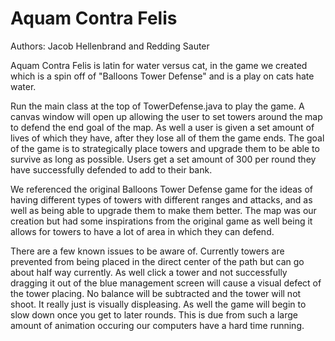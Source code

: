 # Aquam Contra Felis

Authors: Jacob Hellenbrand and Redding Sauter

Aquam Contra Felis is latin for water versus cat, in the game we created which is a spin off of "Balloons Tower Defense" and is a play on cats hate water. 

Run the main class at the top of TowerDefense.java to play the game. A canvas window will open up allowing the user to set towers around the map to defend the end goal of the map. As well a user is given a set amount of lives of which they have, after they lose all of them the game ends. The goal of the game is to strategically place towers and upgrade them to be able to survive as long as possible. Users get a set amount of 300 per round they have successfully defended to add to their bank. 

We referenced the original Balloons Tower Defense game for the ideas of having different types of towers with different ranges and attacks, and as well as being able to upgrade them to make them better. The map was our creation but had some inspirations from the original game as well being it allows for towers to have a lot of area in which they can defend. 

There are a few known issues to be aware of. Currently towers are prevented from being placed in the direct center of the path but can go about half way currently. As well click a tower and not successfully dragging it out of the blue management screen will cause a visual defect of the tower placing. No balance will be subtracted and the tower will not shoot. It really just is visually displeasing. As well the game will begin to slow down once you get to later rounds. This is due from such a large amount of animation occuring our computers have a hard time running. 
